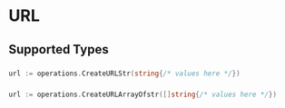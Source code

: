 # URL


## Supported Types

### 

```go
url := operations.CreateURLStr(string{/* values here */})
```

### 

```go
url := operations.CreateURLArrayOfstr([]string{/* values here */})
```

